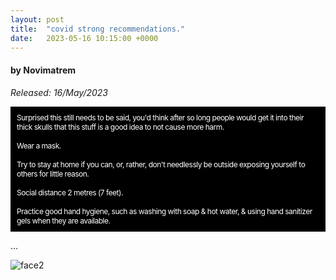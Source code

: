 ```yaml
---
layout: post
title:  "covid strong recommendations."
date:   2023-05-16 10:15:00 +0000
---
```

#### by Novimatrem
*Released: 16/May/2023*

<div style="background-color:black;">
<span style="color:white;"><article><span style="letter-spacing:-0.5px; padding:10px; font-size:12px; background-color:black; display:inline-block;">Surprised this still needs to be said, you'd think after so long people would get it into their thick skulls that this stuff is a good idea to not cause more harm.
<br><br>
Wear a mask.
<br><br>
Try to stay at home if you can, or, rather, don't needlessly be 
outside exposing yourself to others for little reason.
<br><br>
Social distance 2 metres (7 feet).
<br><br>
Practice good hand hygiene, such as washing with soap & hot 
water, & using hand sanitizer gels when they are available.

</span>
</article>
</span>
</div>

...

![face2](https://gitlab.com/Novimatrem/blog/-/raw/master/face2.png)


